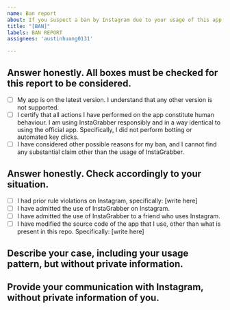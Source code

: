 ```yaml
---
name: Ban report
about: If you suspect a ban by Instagram due to your usage of this app, you MUST report it.
title: "[BAN]"
labels: BAN REPORT
assignees: 'austinhuang0131'

---
```


## Answer honestly. All boxes must be checked for this report to be considered.

- [ ] My app is on the latest version. I understand that any other version is not supported.
- [ ] I certify that all actions I have performed on the app constitute human behaviour. I am using InstaGrabber responsibly and in a way identical to using the official app. Specifically, I did not perform botting or automated key clicks.
- [ ] I have considered other possible reasons for my ban, and I cannot find any substantial claim other than the usage of InstaGrabber.

## Answer honestly. Check accordingly to your situation.

- [ ] I had prior rule violations on Instagram, specifically: [write here]
- [ ] I have admitted the use of InstaGrabber on Instagram.
- [ ] I have admitted the use of InstaGrabber to a friend who uses Instagram.
- [ ] I have modified the source code of the app that I use, other than what is present in this repo. Specifically: [write here]

## Describe your case, including your usage pattern, but without private information.

## Provide your communication with Instagram, without private information of you.
